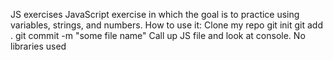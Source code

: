 JS exercises
JavaScript exercise in which the goal is to practice using variables, strings, and numbers.
How to use it:
	Clone my repo
	git init
	git add .
	git commit -m "some file name"
	Call up JS file and look at console.
No libraries used
